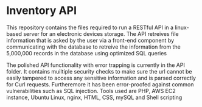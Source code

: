 # Inventory API

This repository contains the files required to run a RESTful API in a linux-based server for an electronic devices storage. The API retreives file information that is asked by the user via a front-end component by communicating with the database to retreive the information from the 5,000,000 records in the database using optimized SQL queries

The polished API functionality with error trapping is currently in the API folder. It contains muiltiple security checks to make sure the url cannot be easily tampered to access any sensitive information and is parsed correctly for Curl requests. Furtheremore it has been error-proofed against common vulnerabilities such as SQL injection. Tools used are PHP, AWS EC2 instance, Ubuntu Linux, nginx, HTML, CSS, mySQL and Shell scripting
